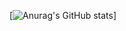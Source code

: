 
[![Anurag's GitHub stats](https://github-readme-stats.vercel.app/api?username=kPride5858&&show_icons=true&theme=algolia)]
